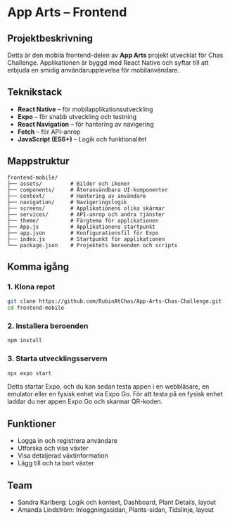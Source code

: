 # App Arts – Frontend

## Projektbeskrivning

Detta är den mobila frontend-delen av **App Arts** projekt utvecklat för Chas Challenge. Applikationen är byggd med React Native och syftar till att erbjuda en smidig användarupplevelse för mobilanvändare.

## Teknikstack

- **React Native** – för mobilapplikationsutveckling  
- **Expo** – för snabb utveckling och testning  
- **React Navigation** – för hantering av navigering  
- **Fetch** – för API-anrop  
- **JavaScript (ES6+)** – Logik och funktionalitet 

## Mappstruktur

```text
frontend-mobile/
├── assets/         # Bilder och ikoner
├── components/     # Återanvändbara UI-komponenter
├── context/        # Hantering av användare
├── navigation/     # Navigeringslogik
├── screens/        # Applikationens olika skärmar
├── services/       # API-anrop och andra tjänster
├── theme/          # Färgtema för applikationen
├── App.js          # Applikationens startpunkt
├── app.json        # Konfigurationsfil för Expo
├── index.js        # Startpunkt för applikationen
└── package.json    # Projektets beroenden och scripts
```

## Komma igång

### 1. Klona repot

```bash
git clone https://github.com/RubinAtChas/App-Arts-Chas-Challenge.git
cd frontend-mobile
```

### 2. Installera beroenden

```bash
npm install
```

### 3. Starta utvecklingsservern

```bash
npx expo start
```

Detta startar Expo, och du kan sedan testa appen i en webbläsare, en emulator eller en fysisk enhet via Expo Go. För att testa på en fysisk enhet laddar du ner appen Expo Go och skannar QR-koden.

## Funktioner

- Logga in och registrera användare
- Utforska och visa växter
- Visa detaljerad växtinformation
- Lägg till och ta bort växter

## Team

- Sandra Karlberg: Logik och kontext, Dashboard, Plant Details, layout
- Amanda Lindström: Inloggningssidan, Plants-sidan, Tidslinje, layout
